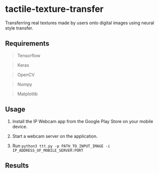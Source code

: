 # tactile-texture-transfer
Transferring real textures made by users onto digital images using neural style transfer.

## Requirements
> Tensorflow

> Keras

> OpenCV

> Numpy

> Matplotlib

## Usage

1. Install the IP Webcam app from the Google Play Store on your mobile device.

2. Start a webcam server on the application.

3. Run ```python3 ttt.py -p PATH_TO_INPUT_IMAGE -i IP_ADDRESS_OF_MOBILE_SERVER:PORT```

## Results


